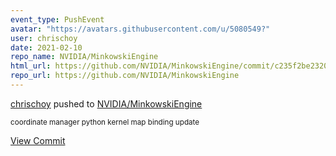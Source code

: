 ```yaml
---
event_type: PushEvent
avatar: "https://avatars.githubusercontent.com/u/5080549?"
user: chrischoy
date: 2021-02-10
repo_name: NVIDIA/MinkowskiEngine
html_url: https://github.com/NVIDIA/MinkowskiEngine/commit/c235f2be2320131ee739f196e3769b5e14c40869
repo_url: https://github.com/NVIDIA/MinkowskiEngine
---
```


<a href='https://github.com/chrischoy' target='_blank'>chrischoy</a> pushed to <a href='https://github.com/NVIDIA/MinkowskiEngine' target='_blank'>NVIDIA/MinkowskiEngine</a>

<small>coordinate manager python kernel map binding update</small>

<a href='https://github.com/NVIDIA/MinkowskiEngine/commit/c235f2be2320131ee739f196e3769b5e14c40869' target='_blank'>View Commit</a>